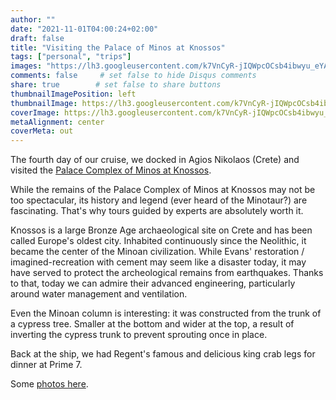 ```yaml
---
author: ""
date: "2021-11-01T04:00:24+02:00"
draft: false
title: "Visiting the Palace of Minos at Knossos"
tags: ["personal", "trips"]
images: "https://lh3.googleusercontent.com/k7VnCyR-jIQWpcOCsb4ibwyu_eYAzKGCIpAB19NxY1r0q990LUJ-6KeLbM7_1xXFHuXZozGJFE1QeAV2WrWnDgty-3FMN6GcEAuDjAlxwb6I4bEIQ7qVQ09Wi5Vc9KrvZ2Dr3zZJVvI=w1920-h1080"
comments: false     # set false to hide Disqus comments
share: true        # set false to share buttons
thumbnailImagePosition: left
thumbnailImage: https://lh3.googleusercontent.com/k7VnCyR-jIQWpcOCsb4ibwyu_eYAzKGCIpAB19NxY1r0q990LUJ-6KeLbM7_1xXFHuXZozGJFE1QeAV2WrWnDgty-3FMN6GcEAuDjAlxwb6I4bEIQ7qVQ09Wi5Vc9KrvZ2Dr3zZJVvI=w1920-h1080
coverImage: https://lh3.googleusercontent.com/k7VnCyR-jIQWpcOCsb4ibwyu_eYAzKGCIpAB19NxY1r0q990LUJ-6KeLbM7_1xXFHuXZozGJFE1QeAV2WrWnDgty-3FMN6GcEAuDjAlxwb6I4bEIQ7qVQ09Wi5Vc9KrvZ2Dr3zZJVvI=w1920-h1080
metaAlignment: center
coverMeta: out
---
```


The fourth day of our cruise, we docked in Agios Nikolaos (Crete) and visited the [Palace Complex of Minos at Knossos](https://www.heraklion.gr/en/ourplace/knossos/knossos.html).

<!--more-->

While the remains of the Palace Complex of Minos at Knossos may not be too spectacular, its history and legend (ever heard of the Minotaur?) are fascinating. That's why tours guided by experts are absolutely worth it.

Knossos is a large Bronze Age archaeological site on Crete and has been called Europe's oldest city. Inhabited continuously since the Neolithic, it became the center of the Minoan civilization. While Evans' restoration / imagined-recreation with cement may seem like a disaster today, it may have served to protect the archeological remains from earthquakes. Thanks to that, today we can admire their advanced engineering, particularly around water management and ventilation.

Even the Minoan column is interesting: it was constructed from the trunk of a cypress tree. Smaller at the bottom and wider at the top, a result of inverting the cypress trunk to prevent sprouting once in place.

Back at the ship, we had Regent's famous and delicious king crab legs for dinner at Prime 7.

Some [photos here](https://photos.app.goo.gl/C5kto3zHPY5yKedz8).
